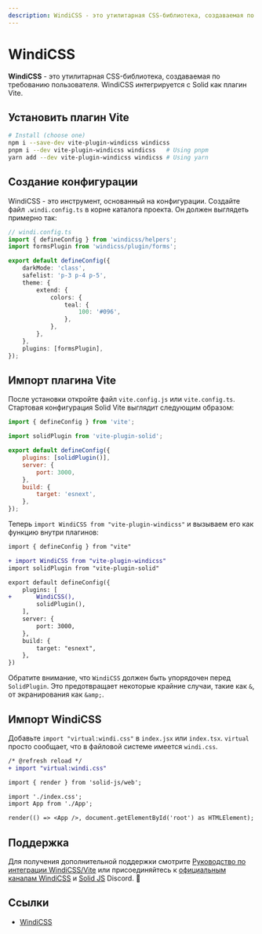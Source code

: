 ```yaml
---
description: WindiCSS - это утилитарная CSS-библиотека, создаваемая по требованию пользователя. WindiCSS интегрируется с Solid как плагин Vite
---
```


# WindiCSS

**WindiCSS** - это утилитарная CSS-библиотека, создаваемая по требованию пользователя. WindiCSS интегрируется с Solid как плагин Vite.

## Установить плагин Vite

```sh
# Install (choose one)
npm i --save-dev vite-plugin-windicss windicss
pnpm i --dev vite-plugin-windicss windicss   # Using pnpm
yarn add --dev vite-plugin-windicss windicss # Using yarn
```

## Создание конфигурации

WindiCSS - это инструмент, основанный на конфигурации. Создайте файл `.windi.config.ts` в корне каталога проекта. Он должен выглядеть примерно так:

```ts
// windi.config.ts
import { defineConfig } from 'windicss/helpers';
import formsPlugin from 'windicss/plugin/forms';

export default defineConfig({
    darkMode: 'class',
    safelist: 'p-3 p-4 p-5',
    theme: {
        extend: {
            colors: {
                teal: {
                    100: '#096',
                },
            },
        },
    },
    plugins: [formsPlugin],
});
```

## Импорт плагина Vite

После установки откройте файл `vite.config.js` или `vite.config.ts`. Стартовая конфигурация Solid Vite выглядит следующим образом:

```js
import { defineConfig } from 'vite';

import solidPlugin from 'vite-plugin-solid';

export default defineConfig({
    plugins: [solidPlugin()],
    server: {
        port: 3000,
    },
    build: {
        target: 'esnext',
    },
});
```

Теперь `import WindiCSS from "vite-plugin-windicss"` и вызываем его как функцию внутри плагинов:

```diff
import { defineConfig } from "vite"

+ import WindiCSS from "vite-plugin-windicss"
import solidPlugin from "vite-plugin-solid"

export default defineConfig({
	plugins: [
+		WindiCSS(),
		solidPlugin(),
	],
	server: {
		port: 3000,
	},
	build: {
		target: "esnext",
	},
})
```

Обратите внимание, что `WindiCSS` должен быть упорядочен перед `SolidPlugin`. Это предотвращает некоторые крайние случаи, такие как `&`, от экранирования как `&amp;`.

## Импорт WindiCSS

Добавьте `import "virtual:windi.css"` в `index.jsx` или `index.tsx`. `virtual` просто сообщает, что в файловой системе имеется `windi.css`.

```diff
/* @refresh reload */
+ import "virtual:windi.css"

import { render } from 'solid-js/web';

import './index.css';
import App from './App';

render(() => <App />, document.getElementById('root') as HTMLElement);
```

## Поддержка

Для получения дополнительной поддержки смотрите [Руководство по интеграции WindiCSS/Vite](https://windicss.org/integrations/vite.html) или присоединяйтесь к [официальным каналам WindiCSS](https://discord.com/invite/GTKYWq9zgA) и [Solid JS](https://discord.com/invite/solidjs) Discord. 👋

## Ссылки

-   [WindiCSS](https://docs.solidjs.com/guides/how-to-guides/styling-in-solid/windicss)
